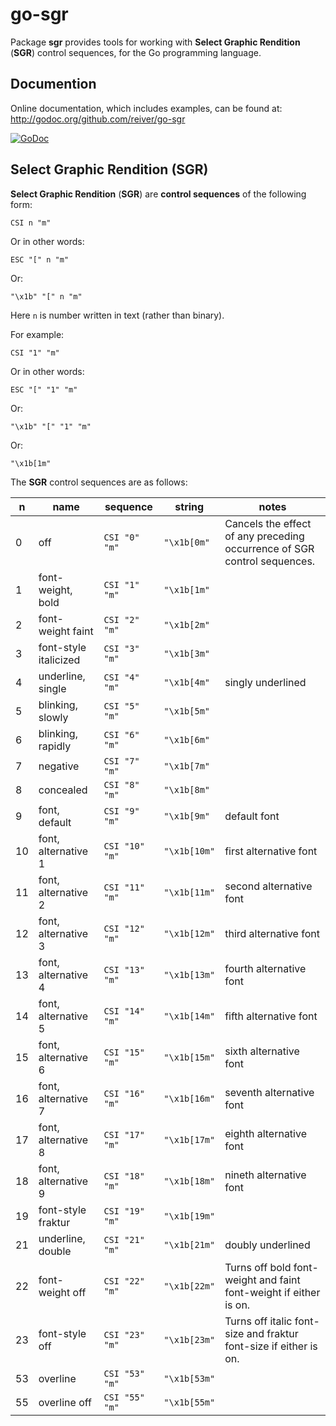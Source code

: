 # go-sgr

Package **sgr** provides tools for working with **Select Graphic Rendition** (**SGR**) control sequences, for the Go programming language.

## Documention

Online documentation, which includes examples, can be found at: http://godoc.org/github.com/reiver/go-sgr

[![GoDoc](https://godoc.org/github.com/reiver/go-sgr?status.svg)](https://godoc.org/github.com/reiver/go-sgr)

## Select Graphic Rendition (SGR)

**Select Graphic Rendition** (**SGR**) are **control sequences** of the following form:
```
CSI n "m"
```
Or in other words:
```
ESC "[" n "m"
```
Or:
```
"\x1b" "[" n "m"
```

Here `n` is number written in text (rather than binary).

For example:
```
CSI "1" "m"
```
Or in other words:
```
ESC "[" "1" "m"
```
Or:
```
"\x1b" "[" "1" "m"
```
Or:
```
"\x1b[1m"
```

The **SGR** control sequences are as follows:

| n   | name                  | sequence        | string         | notes                                                                    |
|-----|-----------------------|-----------------|----------------|--------------------------------------------------------------------------|
|   0 | off                   | `CSI "0" "m"`   | `"\x1b[0m"`    | Cancels the effect of any preceding occurrence of SGR control sequences. |
|   1 | font-weight, bold     | `CSI "1" "m"`   | `"\x1b[1m"`    |                                                                          |
|   2 | font-weight faint     | `CSI "2" "m"`   | `"\x1b[2m"`    |                                                                          |
|   3 | font-style italicized | `CSI "3" "m"`   | `"\x1b[3m"`    |                                                                          |
|   4 | underline, single     | `CSI "4" "m"`   | `"\x1b[4m"`    | singly underlined                                                        |
|   5 | blinking, slowly      | `CSI "5" "m"`   | `"\x1b[5m"`    |                                                                          |
|   6 | blinking, rapidly     | `CSI "6" "m"`   | `"\x1b[6m"`    |                                                                          |
|   7 | negative              | `CSI "7" "m"`   | `"\x1b[7m"`    |                                                                          |
|   8 | concealed             | `CSI "8" "m"`   | `"\x1b[8m"`    |                                                                          |
|   9 | font, default         | `CSI "9" "m"`   | `"\x1b[9m"`    | default font                                                             |
|  10 | font, alternative 1   | `CSI "10" "m"`  | `"\x1b[10m"`   | first alternative font                                                   |
|  11 | font, alternative 2   | `CSI "11" "m"`  | `"\x1b[11m"`   | second alternative font                                                  |
|  12 | font, alternative 3   | `CSI "12" "m"`  | `"\x1b[12m"`   | third alternative font                                                   |
|  13 | font, alternative 4   | `CSI "13" "m"`  | `"\x1b[13m"`   | fourth alternative font                                                  |
|  14 | font, alternative 5   | `CSI "14" "m"`  | `"\x1b[14m"`   | fifth alternative font                                                   |
|  15 | font, alternative 6   | `CSI "15" "m"`  | `"\x1b[15m"`   | sixth alternative font                                                   |
|  16 | font, alternative 7   | `CSI "16" "m"`  | `"\x1b[16m"`   | seventh alternative font                                                 |
|  17 | font, alternative 8   | `CSI "17" "m"`  | `"\x1b[17m"`   | eighth alternative font                                                  |
|  18 | font, alternative 9   | `CSI "18" "m"`  | `"\x1b[18m"`   | nineth alternative font                                                  |
|  19 | font-style fraktur    | `CSI "19" "m"`  | `"\x1b[19m"`   |                                                                          |
|  21 | underline, double     | `CSI "21" "m"`  | `"\x1b[21m"`   | doubly underlined                                                        |
|  22 | font-weight off       | `CSI "22" "m"`  | `"\x1b[22m"`   | Turns off bold font-weight and faint font-weight if either is on.        |
|  23 | font-style off        | `CSI "23" "m"`  | `"\x1b[23m"`   | Turns off italic font-size and fraktur font-size if either is on.        |
|  53 | overline              | `CSI "53" "m"`  | `"\x1b[53m"`   |                                                                          |
|  55 | overline off          | `CSI "55" "m"`  | `"\x1b[55m"`   |                                                                          |
